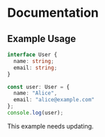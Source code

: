 # Documentation

## Example Usage

```typescript
interface User {
  name: string;
  email: string;
}

const user: User = {
  name: "Alice",
  email: "alice@example.com"
};
console.log(user);
```

This example needs updating.
